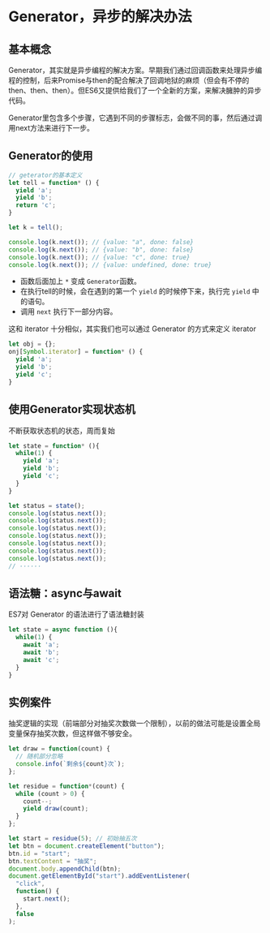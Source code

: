 # Generator，异步的解决办法

## 基本概念

Generator，其实就是异步编程的解决方案。早期我们通过回调函数来处理异步编程的控制，后来Promise与then的配合解决了回调地狱的麻烦（但会有不停的then、then、then）。但ES6又提供给我们了一个全新的方案，来解决臃肿的异步代码。

Generator里包含多个步骤，它遇到不同的步骤标志，会做不同的事，然后通过调用next方法来进行下一步。

## Generator的使用

```js
// geterator的基本定义
let tell = function* () {
  yield 'a';
  yield 'b';
  return 'c';
}

let k = tell();

console.log(k.next()); // {value: "a", done: false}
console.log(k.next()); // {value: "b", done: false}
console.log(k.next()); // {value: "c", done: true}
console.log(k.next()); // {value: undefined, done: true}
```

- 函数后面加上 `*` 变成 `Generator`函数。
- 在执行tell的时候，会在遇到的第一个 `yield` 的时候停下来，执行完 `yield` 中的语句。
- 调用 `next` 执行下一部分内容。

这和 iterator 十分相似，其实我们也可以通过 Generator 的方式来定义 iterator

```js
let obj = {};
onj[Symbol.iterator] = function* () {
  yield 'a';
  yield 'b';
  yield 'c';
}
```

## 使用Generator实现状态机

不断获取状态机的状态，周而复始

```js
let state = function* (){
  while(1) {
    yield 'a';
    yield 'b';
    yield 'c';
  }
}

let status = state();
console.log(status.next());
console.log(status.next());
console.log(status.next());
console.log(status.next());
console.log(status.next());
console.log(status.next());
console.log(status.next());
// ······
```

## 语法糖：async与await

ES7对 Generator 的语法进行了语法糖封装

```js
let state = async function (){
  while(1) {
    await 'a';
    await 'b';
    await 'c';
  }
}
```

## 实例案件

抽奖逻辑的实现（前端部分对抽奖次数做一个限制），以前的做法可能是设置全局变量保存抽奖次数，但这样做不够安全。

```js
let draw = function(count) {
  // 随机部分忽略
  console.info(`剩余${count}次`);
};

let residue = function*(count) {
  while (count > 0) {
    count--;
    yield draw(count);
  }
};

let start = residue(5); // 初始抽五次
let btn = document.createElement("button");
btn.id = "start";
btn.textContent = "抽奖";
document.body.appendChild(btn);
document.getElementById("start").addEventListener(
  "click",
  function() {
    start.next();
  },
  false
);
```